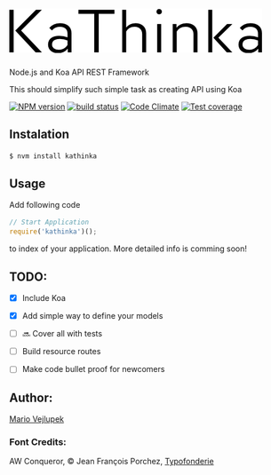 ![Kathinka](/KaThinka-Logo.png)
========

Node.js and Koa API REST Framework

This should simplify such simple task as creating API using Koa

  [![NPM version][npm-image]][npm-url] 
  [![build status][travis-image]][travis-url]
  [![Code Climate][codeclimate-image]][codeclimate-url]
  [![Test coverage][coveralls-image]][coveralls-url]

## Instalation

```bash
$ nvm install kathinka
```

## Usage

Add following code

```javascript
// Start Application
require('kathinka')();
```

to index of your application. More detailed info is comming soon!

## TODO:

- [x] Include Koa
- [x] Add simple way to define your models
- [ ] :soon: Cover all with tests
- [ ] Build resource routes
- [ ] Make code bullet proof for newcomers


## Author:

[Mario Vejlupek](http://www.vejlupek.cz)




### Font Credits:
AW Conqueror, © Jean François Porchez, [Typofonderie](http://typofonderie.com/fonts/aw-conqueror-family/)

[npm-image]: https://img.shields.io/npm/v/kathinka.svg?style=flat
[npm-url]: https://npmjs.org/package/kathinka
[travis-image]: https://img.shields.io/travis/Wercajk/KaThinka.svg?style=flat
[travis-url]: https://travis-ci.org/Wercajk/KaThinka
[coveralls-image]: https://img.shields.io/coveralls/Wercajk/KaThinka.svg?style=flat
[coveralls-url]: https://coveralls.io/r/Wercajk/KaThinka?branch=master
[codeclimate-image]: https://codeclimate.com/github/Wercajk/KaThinka.png
[codeclimate-url]: https://codeclimate.com/github/Wercajk/KaThinka

